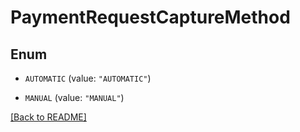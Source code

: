 # PaymentRequestCaptureMethod

## Enum


* `AUTOMATIC` (value: `"AUTOMATIC"`)

* `MANUAL` (value: `"MANUAL"`)


[[Back to README]](../../README.md)



